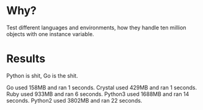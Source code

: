 # Why? 

Test different languages and environments, how they handle ten million objects with one instance variable.


# Results

Python is shit, Go is the shit. 

  Go used 158MB and ran 1 seconds.
  Crystal used 429MB and ran 1 seconds.
  Ruby used 933MB and ran 6 seconds.
  Python3 used 1688MB and ran 14 seconds.
  Python2 used 3802MB and ran 22 seconds.



